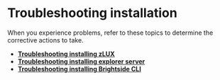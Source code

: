 # Troubleshooting installation

When you experience problems, refer to these topics to determine the corrective actions to take.

-   **[Troubleshooting installing zLUX](../topics/mvd-troubleshoot.md)**  
-   **[Troubleshooting installing explorer server](../topics/atlas-troubleshoot.md)**  
-   **[Troubleshooting installing Brightside CLI](cli-troubleshootinginstallingcli.md)**  

